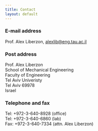 ```yaml
---
title: Contact
layout: default
---
```


### E-mail address

Prof. Alex Liberzon, <a href="mailto:alexlib@eng.tau.ac.il"> alexlib@eng.tau.ac.il </a>

### Post address

Prof. Alex Liberzon  
School of Mechanical Engineering  
Faculty of Engineering  
Tel Aviv Univeristy  
Tel Aviv 69978  
Israel  



### Telephone and fax

Tel: +972-3-640-8928 (office)  
Tel: +972-3-640-6860 (lab)  
Fax: +972-3-640-7334 (attn. Alex Liberzon)
